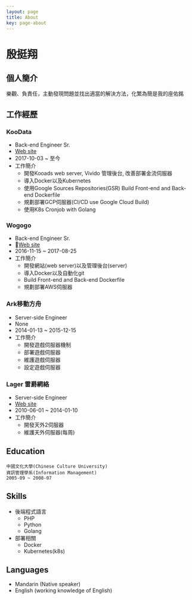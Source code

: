 ```yaml
---
layout: page
title: About
key: page-about
---
```

# 殷挺翔


## 個人簡介
樂觀、負責任，主動發現問題並找出適當的解決方法，化繁為簡是我的座佑銘

## 工作經歷
### KooData
- Back-end Engineer Sr.
- [Web site](https://www.koodata.com.tw/)
- 2017-10-03 ~ 至今
- 工作簡介
    - 開發Kooads web server, Vivido 管理後台, 改善部署金流伺服器
    - 導入Docker以及Kubernetes
    - 使用Google Sources Repositories(GSR) Build Front-end and Back-end Dockerfile
    - 規劃部署GCP伺服器(CI/CD use Google Cloud Build)
    - 使用K8s Cronjob with Golang

### Wogogo
- Back-end Engineer Sr.
- [Web site](https://www.wogogo.com/)
- 2016-11-15 ~ 2017-08-25
- 工作簡介
    - 開發網站(web server)以及管理後台(server)
    - 導入Docker以及自動化git
    - Build Front-end and Back-end Dockerfile
    - 規劃部署AWS伺服器

### Ark移動方舟
- Server-side Engineer
- None
- 2014-01-13 ~ 2015-12-15
- 工作簡介
    - 開發遊戲伺服器機制
    - 部署遊戲伺服器
    - 維護遊戲伺服器
    - 設定遊戲伺服器

### Lager 雷爵網絡
-  Server-side Engineer
-  [Web site](http://mo.lager.com.tw/)
-  2010-06-01 ~ 2014-01-10
- 工作簡介
    - 開發天外2伺服器
    - 維護天外伺服器(每周)

## Education
    中國文化大學(Chinese Culture University)
    資訊管理學系(Information Management)
    2005-09 ~ 2008-07

## Skills
- 後端程式語言
    - PHP
    - Python
    - Golang
- 部署相關
    - Docker 
    - Kubernetes(k8s)

## Languages
* Mandarin (Native speaker)
* English (working knowledge of English)





